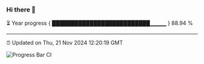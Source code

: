 ### Hi there 👋

⏳ Year progress { ██████████████████████████▁▁▁▁ } 88.94 %

---

⏰ Updated on Thu, 21 Nov 2024 12:20:19 GMT

![Progress Bar CI](https://github.com/Shyam-Makwana/GitHub-Actions-Demo/workflows/Progress%20Bar%20CI/badge.svg)
